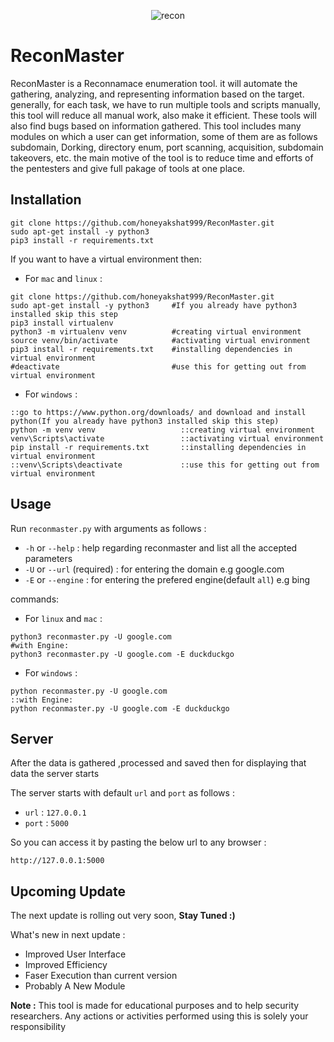 <p align="center">
  <img src="https://user-images.githubusercontent.com/45512833/175888798-a50e1e4e-0424-4f37-b776-73b562d73356.png" alt="recon">
</p>


# ReconMaster
ReconMaster is a Reconnamace enumeration tool. it will automate the gathering, analyzing, and representing information based on the target. generally, for each task, we have to run multiple tools and scripts manually, this tool will reduce all manual work, also make it efficient. These tools will also find bugs based on information gathered. This tool includes many modules on which a user can get information, some of them are as follows subdomain, Dorking, directory enum, port scanning, acquisition, subdomain takeovers, etc. the main motive of the tool is to reduce time and efforts of the pentesters and give full pakage of tools at one place.


## Installation

```
git clone https://github.com/honeyakshat999/ReconMaster.git
sudo apt-get install -y python3
pip3 install -r requirements.txt
```

If you want to have a virtual environment then:

* For `mac` and `linux` :

```
git clone https://github.com/honeyakshat999/ReconMaster.git
sudo apt-get install -y python3     #If you already have python3 installed skip this step
pip3 install virtualenv
python3 -m virtualenv venv          #creating virtual environment
source venv/bin/activate            #activating virtual environment
pip3 install -r requirements.txt    #installing dependencies in virtual environment
#deactivate                         #use this for getting out from virtual environment
```

* For `windows` :

```
::go to https://www.python.org/downloads/ and download and install python(If you already have python3 installed skip this step)
python -m venv venv                   ::creating virtual environment
venv\Scripts\activate                 ::activating virtual environment
pip install -r requirements.txt       ::installing dependencies in virtual environment
::venv\Scripts\deactivate             ::use this for getting out from virtual environment
```

## Usage

Run `reconmaster.py` with arguments as follows :

* `-h` or `--help`             : help regarding reconmaster and list all the accepted parameters
* `-U` or `--url` (required)   : for entering the domain e.g google.com
* `-E` or `--engine`           : for entering the prefered engine(default `all`) e.g bing

commands:

* For `linux` and `mac` :
```
python3 reconmaster.py -U google.com
#with Engine:
python3 reconmaster.py -U google.com -E duckduckgo
```
* For `windows` :
```
python reconmaster.py -U google.com
::with Engine:
python reconmaster.py -U google.com -E duckduckgo
```

## Server

After the data is gathered ,processed and saved then for displaying that data the server starts

The server starts with default `url` and `port` as follows :
* `url`  : `127.0.0.1`
* `port` : `5000`

So you can access it by pasting the below url to any browser :
```
http://127.0.0.1:5000
```

## Upcoming Update

The next update is rolling out very soon, **Stay Tuned :)**

What's new in next update :

* Improved User Interface
* Improved Efficiency
* Faser Execution than current version
* Probably A New Module



**Note :** This tool is made for educational purposes and to help security researchers. Any actions or activities performed using this is solely your responsibility
